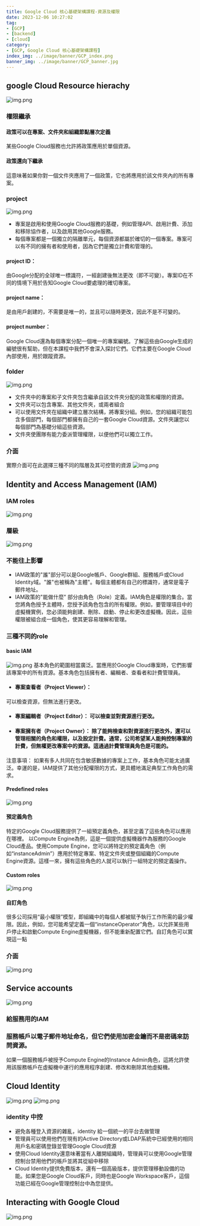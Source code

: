```yaml
---
title: Google Cloud 核心基礎架構課程-資源及權限
date: 2023-12-06 10:27:02
tag: 
- [GCP]
- [backend]
- [cloud]
category:
- [GCP, Google Cloud 核心基礎架構課程]
index_img: ../image/banner/GCP_index.png
banner_img: ../image/banner/GCP_banner.jpg
---
```


## google Cloud Resource hierachy

![img.png](../image/GCP_hierarchy.png)

### 權限繼承

#### 政策可以在專案、文件夾和組織節點層次定義

某些Google Cloud服務也允許將政策應用於單個資源。

#### 政策還向下繼承

這意味著如果你對一個文件夾應用了一個政策，它也將應用於該文件夾內的所有專案。

### project

![img.png](../image/GCP_project.png)

- 專案是啟用和使用Google Cloud服務的基礎，例如管理API、啟用計費、添加和移除協作者，以及啟用其他Google服務。
- 每個專案都是一個獨立的隔離單元，每個資源都屬於確切的一個專案。專案可以有不同的擁有者和使用者，因為它們是獨立計費和管理的。

#### project ID：

由Google分配的全球唯一標識符，一經創建後無法更改（即不可變）。專案ID在不同的情境下用於告知Google Cloud要處理的確切專案。

#### project name：

是由用戶創建的，不需要是唯一的，並且可以隨時更改，因此不是不可變的。

#### project number：

Google Cloud還為每個專案分配一個唯一的專案編號。了解這些由Google生成的編號很有幫助，但在本課程中我們不會深入探討它們。它們主要在Google
Cloud內部使用，用於跟蹤資源。

### folder
![img.png](../image/GCP_folder.png)
- 文件夾中的專案和子文件夾包含繼承自該文件夾分配的政策和權限的資源。
- 文件夾可以包含專案、其他文件夾，或兩者組合
- 可以使用文件夾在組織中建立層次結構，將專案分組。例如，您的組織可能包含多個部門，每個部門都擁有自己的一套Google Cloud資源。文件夾讓您以每個部門為基礎分組這些資源。
- 文件夾使團隊有能力委派管理權限，以便他們可以獨立工作。

### 介面
實際介面可在此選擇三種不同的階層及其可控管的資源
![img.png](..//image/GCP_access.png)
## Identity and Access Management (IAM)

### IAM roles
![img.png](../image/GCP_IAM.png)
### 層級
![img.png](../image/GCP_IAM_layer.png)

### 不能往上影響

- IAM政策的"誰"部分可以是Google帳戶、Google群組、服務帳戶或Cloud Identity域。"誰"也被稱為"主體"。每個主體都有自己的標識符，通常是電子郵件地址。
- IAM政策的"能做什麼"
  部分由角色（Role）定義。IAM角色是權限的集合。當您將角色授予主體時，您授予該角色包含的所有權限。例如，要管理項目中的虛擬機實例，您必須能夠創建、刪除、啟動、停止和更改虛擬機。因此，這些權限被組合成一個角色，使其更容易理解和管理。

### 三種不同的role

#### basic IAM

![img.png](../image/GCP_basic_role.png)
基本角色的範圍相當廣泛。當應用於Google Cloud專案時，它們影響該專案中的所有資源。基本角色包括擁有者、編輯者、查看者和計費管理員。

- #### 專案查看者（Project Viewer）：

可以檢查資源，但無法進行更改。

- #### 專案編輯者（Project Editor）： 可以檢查並對資源進行更改。
- #### 專案擁有者（Project Owner）： 除了能夠檢查和對資源進行更改外，還可以管理相關的角色和權限，以及設定計費。通常，公司希望某人能夠控制專案的計費，但無權更改專案中的資源。這通過計費管理員角色是可能的。

注意事項： 如果有多人共同在包含敏感數據的專案上工作，基本角色可能太過廣泛。幸運的是，IAM提供了其他分配權限的方式，更具體地滿足典型工作角色的需求。

#### Predefined roles

![img.png](../image/GCP_Predefined_role.png)

#### 預定義角色

特定的Google Cloud服務提供了一組預定義角色，甚至定義了這些角色可以應用在哪裡。
以Compute Engine為例，這是一個提供虛擬機器作為服務的Google Cloud產品。使用Compute
Engine，您可以將特定的預定義角色（例如“instanceAdmin”）應用於特定專案、特定文件夾或整個組織的Compute
Engine資源。這樣一來，擁有這些角色的人就可以執行一組特定的預定義操作。

#### Custom roles

![img.png](../image/GCP_cusIAM.png)

#### 自訂角色

很多公司採用“最小權限”模型，即組織中的每個人都被賦予執行工作所需的最少權限。因此，例如，您可能希望定義一個“instanceOperator”角色，以允許某些用戶停止和啟動Compute
Engine虛擬機器，但不能重新配置它們。自訂角色可以實現這一點

### 介面

![img.png](../image/GCP_IAM_layout.png)

## Service accounts

![img.png](../image/GCP_service_account.png)

### 給服務用的IAM

### 服務帳戶以電子郵件地址命名，但它們使用加密金鑰而不是密碼來訪問資源。

如果一個服務帳戶被授予Compute Engine的Instance Admin角色，這將允許使用該服務帳戶在虛擬機中運行的應用程序創建、修改和刪除其他虛擬機。

## Cloud Identity

![img.png](../image/GCP_identity.png)
![img.png](../image/GCP_identity2.png)

### identity 中控

- 避免各種登入資源的雜亂，identity 給一個統一的平台去做管理
- 管理員可以使用他們在現有的Active Directory或LDAP系統中已經使用的相同用戶名和密碼登錄並管理Google Cloud資源
- 使用Cloud Identity還意味著當有人離開組織時，管理員可以使用Google管理控制台禁用他們的帳戶並將其從組中移除
- Cloud Identity提供免費版本，還有一個高級版本，提供管理移動設備的功能。如果您是Google Cloud客戶，同時也是Google
  Workspace客戶，這個功能已經在Google管理控制台中為您提供。

## Interacting with Google Cloud

![img.png](../image/GCP_interact.png)